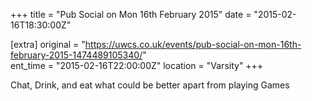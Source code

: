 +++
title = "Pub Social on Mon 16th February 2015"
date = "2015-02-16T18:30:00Z"

[extra]
original = "https://uwcs.co.uk/events/pub-social-on-mon-16th-february-2015-1474489105340/"    
ent_time = "2015-02-16T22:00:00Z"
location = "Varsity"
+++

Chat, Drink, and eat what could be better apart from playing Games

